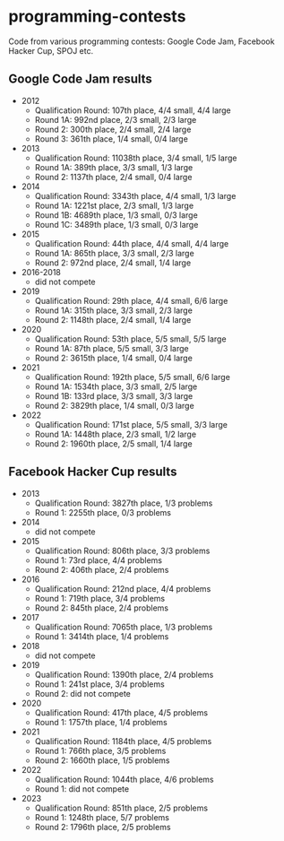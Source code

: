 # programming-contests

Code from various programming contests: Google Code Jam, Facebook Hacker Cup, SPOJ etc.

## Google Code Jam results

- 2012
  - Qualification Round: 107th place, 4/4 small, 4/4 large
  - Round 1A: 992nd place, 2/3 small, 2/3 large
  - Round 2: 300th place, 2/4 small, 2/4 large
  - Round 3: 361th place, 1/4 small, 0/4 large
- 2013
  - Qualification Round: 11038th place, 3/4 small, 1/5 large
  - Round 1A: 389th place, 3/3 small, 1/3 large
  - Round 2: 1137th place, 2/4 small, 0/4 large
- 2014
  - Qualification Round: 3343th place, 4/4 small, 1/3 large
  - Round 1A: 1221st place, 2/3 small, 1/3 large
  - Round 1B: 4689th place, 1/3 small, 0/3 large
  - Round 1C: 3489th place, 1/3 small, 0/3 large
- 2015
  - Qualification Round: 44th place, 4/4 small, 4/4 large
  - Round 1A: 865th place, 3/3 small, 2/3 large
  - Round 2: 972nd place, 2/4 small, 1/4 large
- 2016-2018
  - did not compete
- 2019
  - Qualification Round: 29th place, 4/4 small, 6/6 large
  - Round 1A: 315th place, 3/3 small, 2/3 large
  - Round 2: 1148th place, 2/4 small, 1/4 large
- 2020
  - Qualification Round: 53th place, 5/5 small, 5/5 large
  - Round 1A: 87th place, 5/5 small, 3/3 large
  - Round 2: 3615th place, 1/4 small, 0/4 large
- 2021
  - Qualification Round: 192th place, 5/5 small, 6/6 large
  - Round 1A: 1534th place, 3/3 small, 2/5 large
  - Round 1B: 133rd place, 3/3 small, 3/3 large
  - Round 2: 3829th place, 1/4 small, 0/3 large
- 2022
  - Qualification Round: 171st place, 5/5 small, 3/3 large
  - Round 1A: 1448th place, 2/3 small, 1/2 large
  - Round 2: 1960th place, 2/5 small, 1/4 large

## Facebook Hacker Cup results

- 2013
  - Qualification Round: 3827th place, 1/3 problems
  - Round 1: 2255th place, 0/3 problems
- 2014
  - did not compete
- 2015
  - Qualification Round: 806th place, 3/3 problems
  - Round 1: 73rd place, 4/4 problems
  - Round 2: 406th place, 2/4 problems
- 2016
  - Qualification Round: 212nd place, 4/4 problems
  - Round 1: 719th place, 3/4 problems
  - Round 2: 845th place, 2/4 problems
- 2017
  - Qualification Round: 7065th place, 1/3 problems
  - Round 1: 3414th place, 1/4 problems
- 2018
  - did not compete
- 2019
  - Qualification Round: 1390th place, 2/4 problems
  - Round 1: 241st place, 3/4 problems
  - Round 2: did not compete
- 2020
  - Qualification Round: 417th place, 4/5 problems
  - Round 1: 1757th place, 1/4 problems
- 2021
  - Qualification Round: 1184th place, 4/5 problems
  - Round 1: 766th place, 3/5 problems
  - Round 2: 1660th place, 1/5 problems
- 2022
  - Qualification Round: 1044th place, 4/6 problems
  - Round 1: did not compete
- 2023
  - Qualification Round: 851th place, 2/5 problems
  - Round 1: 1248th place, 5/7 problems
  - Round 2: 1796th place, 2/5 problems
